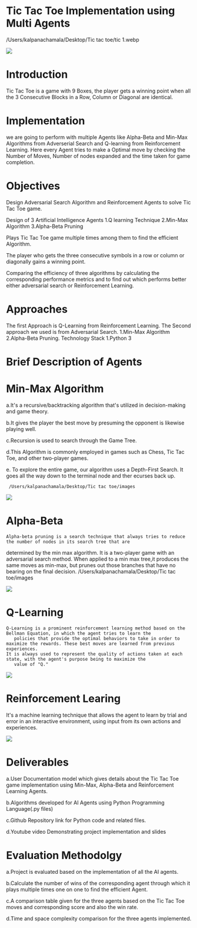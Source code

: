 # Tic Tac Toe Implementation using Multi Agents

   /Users/kalpanachamala/Desktop/Tic tac toe/tic 1.webp

   ![](https://github.com/KalpanaChamala/Tic-Tac-Toe/blob/main/tic%201.webp)


# Introduction

 Tic Tac Toe is a game with 9 Boxes, the player gets a winning point when all the 3 Consecutive Blocks in a Row, Column or Diagonal are identical.

# Implementation
   
 we are going to perform with multiple Agents like Alpha-Beta and Min-Max Algorithms from Adverserial Search and Q-learning from Reinforcement Learning. Here every Agent tries to make a Optimal move by checking the Number of Moves, Number of nodes expanded and the time taken for game completion.


# Objectives

Design Adversarial Search Algorithm and Reinforcement Agents to solve Tic Tac Toe game.

Design of 3 Artificial Intelligence Agents
 1.Q learning Technique
 2.Min-Max Algorithm
 3.Alpha-Beta Pruning

Plays Tic Tac Toe game multiple times among them to find the efficient Algorithm.

The player who gets the three consecutive symbols in a row or column or diagonally gains a winning point.

Comparing the efficiency of three algorithms by calculating the corresponding performance metrics and to find out which performs better either adversarial search or Reinforcement Learning.

# Approaches
The first Approach is Q-Learning from Reinforcement Learning. 
The Second approach we used is from Adversarial Search.
           1.Min-Max Algorithm
           2.Alpha-Beta Pruning.
Technology Stack
1.Python 3


# Brief Description of Agents
# Min-Max Algorithm

  a.It's a recursive/backtracking algorithm that's utilized in decision-making and game theory.

  b.It gives the player the best move by presuming the opponent is likewise playing well.

  c.Recursion is used to search through the Game Tree.

  d.This Algorithm is commonly employed in games such as Chess, Tic Tac Toe, and other two-player games.

  e. To explore the entire game, our algorithm uses a Depth-First Search. It goes all the way down to the terminal node and ther ecurses back up.
     
     /Users/kalpanachamala/Desktop/Tic tac toe/images
  

   ![](https://github.com/KalpanaChamala/Tic-Tac-Toe/blob/main/min%20max.jpeg)



# Alpha-Beta 

    Alpha-beta pruning is a search technique that always tries to reduce the number of nodes in its search tree that are 
determined by the min max algorithm. It is a two-player game with an adversarial search method. When applied to a min max tree,it produces the same moves as min-max, but prunes out those branches that have no bearing on the final decision.
     /Users/kalpanachamala/Desktop/Tic tac toe/images

   ![](https://github.com/KalpanaChamala/Tic-Tac-Toe/blob/main/alpah%20beta.png)


# Q-Learning    
    Q-Learning is a prominent reinforcement learning method based on the Bellman Equation, in which the agent tries to learn the 
       policies that provide the optimal behaviors to take in order to maximize the rewards. These best moves are learned from previous experiences.
    It is always used to represent the quality of actions taken at each state, with the agent's purpose being to maximize the
       value of "Q."    
       
    
   ![](https://github.com/KalpanaChamala/Tic-Tac-Toe/blob/main/q%20learning.jpeg)

 # Reinforcement Learing
   It's a machine learning technique that allows the agent to learn by trial and error in an interactive environment, using 
input from its own actions and experiences.  

      

   ![](https://github.com/KalpanaChamala/Tic-Tac-Toe/blob/main/reinforcemt.png)


 # Deliverables

  a.User Documentation model which gives details about the Tic Tac Toe game implementation using Min-Max, Alpha-Beta and         Reinforcement Learning Agents.

  b.Algorithms developed for AI Agents using Python Programming Language(.py files)

  c.Github Repository link for Python code and related files.

  d.Youtube video Demonstrating project implementation and slides
        
 # Evaluation Methodolgy

  a.Project is evaluated based on the implementation of all the AI agents.

  b.Calculate the number of wins of the corresponding agent through which it plays multiple times one on one to find the efficient Agent.

  c.A comparison table given for the three agents based on the Tic Tac Toe moves and corresponding score and also the win rate. 

  d.Time and space complexity comparison for the three agents implemented.


          




   
